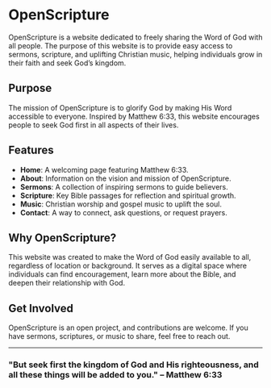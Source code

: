 # OpenScripture

OpenScripture is a website dedicated to freely sharing the Word of God with all people. The purpose of this website is to provide easy access to sermons, scripture, and uplifting Christian music, helping individuals grow in their faith and seek God’s kingdom.

## Purpose
The mission of OpenScripture is to glorify God by making His Word accessible to everyone. Inspired by Matthew 6:33, this website encourages people to seek God first in all aspects of their lives.

## Features
- **Home**: A welcoming page featuring Matthew 6:33.
- **About**: Information on the vision and mission of OpenScripture.
- **Sermons**: A collection of inspiring sermons to guide believers.
- **Scripture**: Key Bible passages for reflection and spiritual growth.
- **Music**: Christian worship and gospel music to uplift the soul.
- **Contact**: A way to connect, ask questions, or request prayers.

## Why OpenScripture?
This website was created to make the Word of God easily available to all, regardless of location or background. It serves as a digital space where individuals can find encouragement, learn more about the Bible, and deepen their relationship with God.

## Get Involved
OpenScripture is an open project, and contributions are welcome. If you have sermons, scriptures, or music to share, feel free to reach out.

---
### "But seek first the kingdom of God and His righteousness, and all these things will be added to you." – Matthew 6:33


